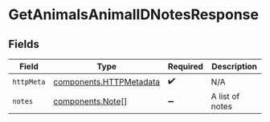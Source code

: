 # GetAnimalsAnimalIDNotesResponse


## Fields

| Field                                                              | Type                                                               | Required                                                           | Description                                                        |
| ------------------------------------------------------------------ | ------------------------------------------------------------------ | ------------------------------------------------------------------ | ------------------------------------------------------------------ |
| `httpMeta`                                                         | [components.HTTPMetadata](../../models/components/httpmetadata.md) | :heavy_check_mark:                                                 | N/A                                                                |
| `notes`                                                            | [components.Note](../../models/components/note.md)[]               | :heavy_minus_sign:                                                 | A list of notes                                                    |